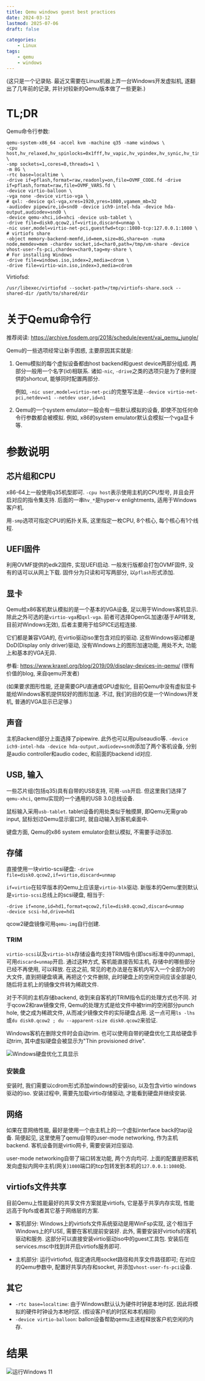 ```yaml
---
title: Qemu windows guest best practices
date: 2024-03-12
lastmod: 2025-07-06
draft: false

categories:
    - Linux
tags:
    - qemu
    - windows
---
```


(这只是一个记录贴. 最近又需要在Linux机器上弄一台Windows开发虚拟机, 遂翻出了几年前的记录, 并针对较新的Qemu版本做了一些更新.)

# TL;DR
Qemu命令行参数:
```shell
qemu-system-x86_64 -accel kvm -machine q35 -name windows \
-cpu host,hv_relaxed,hv_spinlocks=0x1fff,hv_vapic,hv_vpindex,hv_synic,hv_time,hv_stimer,hv_tlbflush,hv_tlbflush_ext,hv_ipi,hv_stimer_direct,hv_runtime,hv_frequencies,hv_reenlightenment,hv_avic,hv_xmm_input,hv_evmcs \
-smp sockets=1,cores=8,threads=1 \
-m 8G \
-rtc base=localtime \
-drive if=pflash,format=raw,readonly=on,file=OVMF_CODE.fd -drive if=pflash,format=raw,file=OVMF_VARS.fd \
-device virtio-balloon \
-vga none -device virtio-vga \
# qxl: -device qxl-vga,xres=1920,yres=1080,vgamem_mb=32
-audiodev pipewire,id=snd0 -device ich9-intel-hda -device hda-output,audiodev=snd0 \
-device qemu-xhci,id=xhci -device usb-tablet \
-drive file=disk0.qcow2,if=virtio,discard=unmap \
-nic user,model=virtio-net-pci,guestfwd=tcp::1080-tcp:127.0.0.1:1080 \
# virtiofs share
-object memory-backend-memfd,id=mem,size=8G,share=on -numa node,memdev=mem -chardev socket,id=char0,path=/tmp/vm-share -device vhost-user-fs-pci,chardev=char0,tag=my-share \
# For installing Windows
-drive file=windows.iso,index=2,media=cdrom \
-drive file=virtio-win.iso,index=3,media=cdrom
```

Virtiofsd:
```shell
/usr/libexec/virtiofsd --socket-path=/tmp/virtiofs-share.sock --shared-dir /path/to/shared/dir
```

# 关于Qemu命令行
推荐阅读: https://archive.fosdem.org/2018/schedule/event/vai_qemu_jungle/

Qemu的一些选项经常让新手困惑, 主要原因其实就是:
1. Qemu模拟的每个虚拟设备都由host backend和guest device两部分组成. 两部分一般用一个名字(id)相联系.
诸如`-nic`, `-drive`之类的选项只是为了便利提供的shortcut, 能够同时配置两部分.

    例如, `-nic user,model=virtio-net-pci`的完整写法是`--device virtio-net-pci,netdev=n1 --netdev user,id=n1`

2. Qemu的一个system emulator一般会有一些默认模拟的设备, 即使不加任何命令行参数都会被模拟. 例如, x86的system emulator默认会模拟一个vga显卡等.

# 参数说明

## 芯片组和CPU
x86-64上一般使用q35机型即可.
`-cpu host`表示使用主机的CPU型号, 并且会开启对应的指令集支持. 后面的一串`hv_*`是hyper-v enlightments, 适用于Windows客户机.

用`-smp`选项可指定CPU的拓扑关系, 这里指定一枚CPU, 8个核心, 每个核心有1个线程.

## UEFI固件
利用OVMF提供的edk2固件, 实现UEFI启动. 一般发行版都会打包OVMF固件, 没有的话可以从网上下载.
固件分为只读和可写两部分, 以`pflash`形式添加.

## 显卡
Qemu给x86客机默认模拟的是一个基本的VGA设备, 足以用于Windows客机显示.
除此之外可选的是`virtio-vga`和`qxl-vga`. 前者可选择OpenGL加速(基于API转发, 目前对Windows无效), 后者主要用于给SPICE远程连接.

它们都是兼容VGA的, 在virtio驱动iso里包含对应的驱动. 这些Windows驱动都是DoD(Display only driver)驱动, 没有Windows上的图形加速功能, 用处不大, 功能上和基本的VGA无异.

参看: https://www.kraxel.org/blog/2019/09/display-devices-in-qemu/ (很有价值的blog, 来自qemu开发者)

(如果要求图形性能, 还是需要GPU直通或GPU虚拟化, 目前Qemu中没有虚拟显卡能给Windows客机提供较好的图形加速.
不过, 我们的目的仅是一个Windows开发机, 普通的VGA显示已足够.)

## 声音
主机Backend部分上面选择了pipewire. 此外也可以用pulseaudio等. `-device ich9-intel-hda -device hda-output,audiodev=snd0`添加了两个客机设备, 分别是audio controller和audio codec, 和前面的backend id对应.

## USB, 输入
一些芯片组(包括q35)具有自带的USB支持, 可用`-usb`开启.
但这里我们选择了`qemu-xhci`, qemu实现的一个通用的USB 3.0总线设备.

鼠标输入采用`usb-tablet`.
tablet设备的用处类似于触摸屏, 即Qemu无需grab input, 鼠标划过Qemu显示窗口时, 就自动输入到客机桌面中.

键盘方面, Qemu的x86 system emulator会默认模拟, 不需要手动添加.

## 存储
直接使用一块virtio-scsi硬盘: `-drive file=disk0.qcow2,if=virtio,discard=unmap`

`if=virtio`在较早版本的Qemu上应该是`virtio-blk`驱动.
新版本的Qemu里则默认是`virtio-scsi`总线上的scsi硬盘, 相当于:
```
-drive if=none,id=hd1,format=qcow2,file=disk0.qcow2,discard=unmap
-device scsi-hd,drive=hd1
```
qcow2硬盘镜像可用`qemu-img`自行创建.

### TRIM
`virtio-scsi`以及`virtio-blk`存储设备均支持TRIM指令(即scsi标准中的unmap), 可用`discard=unmap`开启.
通过这种方式, 客机能直接告知主机, 存储中的哪些部分已经不再使用, 可以释放.
在这之前, 常见的老办法是在客机内写入一个全部为0的大文件, 直到把硬盘填满, 再把这个文件删除,
此时硬盘上的空闲空间应该全部是0, 随后将主机上的镜像文件转为稀疏文件.

对于不同的主机存储backend, 收到来自客机的TRIM指令后的处理方式也不同.
对于qcow2和raw镜像文件, Qemu的处理方式是给文件中被trim的空闲部分punch hole, 使之成为稀疏文件, 从而减少镜像文件的实际硬盘占用.
这一点可用`ls -lhs`或`du disk0.qcow2 ; du --apparent-size disk0.qcow2`来验证.

Windows客机在删除文件时会自动trim.
也可以使用自带的硬盘优化工具给硬盘手动trim, 其中虚拟硬盘会被显示为"Thin provisioned drive".

![Windows硬盘优化工具显示](windows-trim.png)

### 安装盘
安装时, 我们需要以cdrom形式添加windows的安装iso, 以及包含virtio windows驱动的iso.
安装过程中, 需要先加载virtio存储驱动, 才能看到硬盘并继续安装.

## 网络
如果在意网络性能, 最好是使用一个由主机上的一个虚拟interface back的tap设备.
简便起见, 这里使用了qemu自带的user-mode networking, 作为主机backend.
客机设备则是virtio网卡, 需要安装对应驱动.

user-mode networking自带了端口转发功能, 两个方向均可. 上面的配置是把客机发向虚拟内网中主机(网关)`1080`端口的tcp包转发到本机的`127.0.0.1:1080`处.

## virtiofs文件共享
目前Qemu上性能最好的共享文件方案就是virtiofs, 它是基于共享内存实现, 性能远高于9pfs或者其它基于网络层的方案.

* 客机部分: Windows上的virtiofs文件系统驱动是用WinFsp实现, 这个相当于Windows上的FUSE, 需要在客机提前安装好.
此外, 需要安装好virtiofs的客机驱动和服务. 这部分可以直接安装virtio驱动iso中的guest工具包.
安装后在services.msc中找到并开启virtiofs服务即可.

* 主机部分: 运行virtiofsd, 指定通讯用socket路径和共享文件路径即可;
在对应的Qemu参数中, 配置好共享内存和socket, 并添加`vhost-user-fs-pci`设备.

## 其它
* `-rtc base=localtime`: 由于Windows默认认为硬件时钟是本地时区. 因此将模拟的硬件时钟设为本地时区. (假设客户机的时区和本机相同)
* `-device virtio-balloon`: ballon设备帮助qemu主进程释放客户机空闲的内存.

# 结果
![运行Windows 11](qemu-win11.png)
